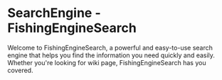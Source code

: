 # SearchEngine - FishingEngineSearch
Welcome to FishingEngineSearch, a powerful and easy-to-use search engine that helps you find the information you need quickly and easily. Whether you're looking for wiki page, FishingEngineSearch has you covered.
